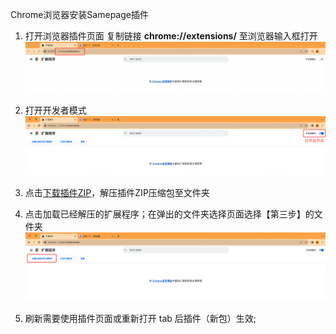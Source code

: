 Chrome浏览器安装Samepage插件
1. 打开浏览器插件页面
复制链接 **chrome://extensions/** 至浏览器输入框打开
![打开浏览器插件页面](./images/chrome/chrome.ex.1.png)

2. 打开开发者模式
![打开开发者模式](./images/chrome/chrome.ex.2.png)

3. 点击[下载插件ZIP](https://github.com/MLT-OSS/samepage/releases)，解压插件ZIP压缩包至文件夹
4. 点击加载已经解压的扩展程序；在弹出的文件夹选择页面选择【第三步】的文件夹
![点击加载已经解压的扩展程序](./images/chrome/chrome.ex.4.png)

5. 刷新需要使用插件页面或重新打开 tab 后插件（新包）生效;



